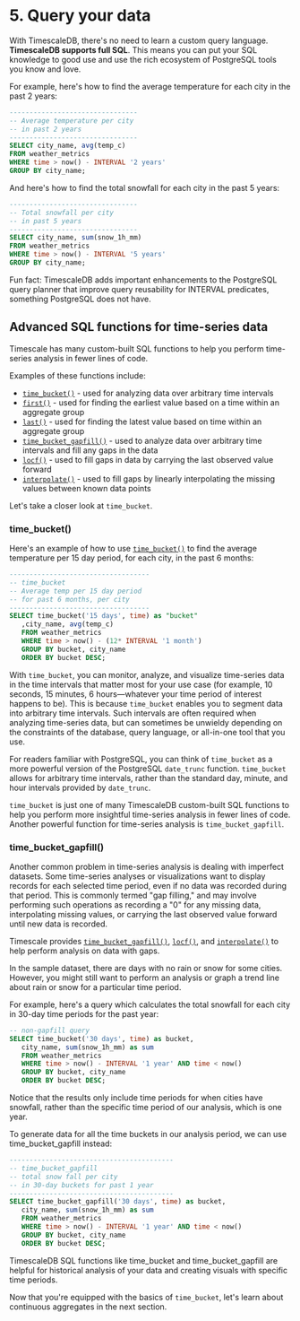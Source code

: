 # 5. Query your data

With TimescaleDB, there's no need to learn a custom query language. **TimescaleDB
supports full SQL**. This means you can put your SQL knowledge to good use and
use the rich ecosystem of PostgreSQL tools you know and love.

For example, here's how to find the average temperature for each city in the past 2 years:

```sql
--------------------------------
-- Average temperature per city
-- in past 2 years
--------------------------------
SELECT city_name, avg(temp_c)
FROM weather_metrics
WHERE time > now() - INTERVAL '2 years'
GROUP BY city_name;
```

And here's how to find the total snowfall for each city in the past 5 years:

```sql
--------------------------------
-- Total snowfall per city
-- in past 5 years
--------------------------------
SELECT city_name, sum(snow_1h_mm)
FROM weather_metrics
WHERE time > now() - INTERVAL '5 years'
GROUP BY city_name;
```


<highlight type="tip">
Fun fact: TimescaleDB adds important enhancements to the PostgreSQL query planner
that improve query reusability for INTERVAL predicates, something PostgreSQL does
not have.
</highlight>

## Advanced SQL functions for time-series data

Timescale has many custom-built SQL functions to help you perform time-series
analysis in fewer lines of code.

Examples of these functions include:

* [`time_bucket()`] - used for analyzing data over arbitrary time intervals
* [`first()`] - used for finding the earliest value based on a time within an aggregate group
* [`last()`] - used for finding the latest value based on time within an aggregate group
* [`time_bucket_gapfill()`] - used to analyze data over arbitrary time intervals and fill 
any gaps in the data
* [`locf()`] - used to fill gaps in data by carrying the last observed value forward
* [`interpolate()`] - used to fill gaps by linearly interpolating the missing values between 
known data points

Let's take a closer look at `time_bucket`.

### time_bucket()

Here's an example of how to use [`time_bucket()`] to find the average temperature per 15 day 
period, for each city, in the past 6 months:

```sql
-----------------------------------
-- time_bucket
-- Average temp per 15 day period
-- for past 6 months, per city
-----------------------------------
SELECT time_bucket('15 days', time) as "bucket"
   ,city_name, avg(temp_c)
   FROM weather_metrics
   WHERE time > now() - (12* INTERVAL '1 month')
   GROUP BY bucket, city_name
   ORDER BY bucket DESC;
```

With `time_bucket`, you can monitor, analyze, and visualize time-series data in
the time intervals that matter most for your use case (for example, 10 seconds,
15 minutes, 6 hours—whatever your time period of interest happens to be). This
is because `time_bucket` enables you to segment data into arbitrary time
intervals. Such intervals are often required when analyzing time-series data,
but can sometimes be unwieldy depending on the constraints of the database,
query language, or all-in-one tool that you use.

For readers familiar with PostgreSQL, you can think of `time_bucket` as a more
powerful version of the PostgreSQL `date_trunc` function. `time_bucket` allows
for arbitrary time intervals, rather than the standard day, minute, and hour
intervals provided by `date_trunc`.

`time_bucket` is just one of many TimescaleDB custom-built SQL functions to help
you perform more insightful time-series analysis in fewer lines of code. Another
powerful function for time-series analysis is `time_bucket_gapfill`.

### time_bucket_gapfill()

Another common problem in time-series analysis is dealing with imperfect datasets.
Some time-series analyses or visualizations want to display records for each
selected time period, even if no data was recorded during that period. This is
commonly termed "gap filling," and may involve performing such operations as
recording a "0" for any missing data, interpolating missing values, or carrying
the last observed value forward until new data is recorded.

Timescale provides [`time_bucket_gapfill()`],
[`locf()`], and [`interpolate()`] to help perform analysis on data with gaps.

In the sample dataset, there are days with no rain or snow for some cities.
However, you might still want to perform an analysis or graph a trend line about
rain or snow for a particular time period.

For example, here's a query which calculates the total snowfall for each city in
30-day time periods for the past year:

```sql
-- non-gapfill query
SELECT time_bucket('30 days', time) as bucket,
   city_name, sum(snow_1h_mm) as sum
   FROM weather_metrics
   WHERE time > now() - INTERVAL '1 year' AND time < now()
   GROUP BY bucket, city_name
   ORDER BY bucket DESC;
```

Notice that the results only include time periods for when cities have snowfall,
rather than the specific time period of our analysis, which is one year.

To generate data for all the time buckets in our analysis period, we can use
time_bucket_gapfill instead:

```sql
-----------------------------------------
-- time_bucket_gapfill
-- total snow fall per city
-- in 30-day buckets for past 1 year
-----------------------------------------
SELECT time_bucket_gapfill('30 days', time) as bucket,
   city_name, sum(snow_1h_mm) as sum
   FROM weather_metrics
   WHERE time > now() - INTERVAL '1 year' AND time < now()
   GROUP BY bucket, city_name
   ORDER BY bucket DESC;
```

TimescaleDB SQL functions like time_bucket and time_bucket_gapfill are helpful
for historical analysis of your data and creating visuals with specific time periods.

Now that you're equipped with the basics of `time_bucket`, let's learn about
continuous aggregates in the next section.



[`time_bucket()`]: /api/:currentVersion:/hyperfunctions/time_bucket
[`time_bucket_gapfill()`]: /api/:currentVersion:/hyperfunctions/gapfilling-interpolation/time_bucket_gapfill
[`last()`]: /api/:currentVersion:/hyperfunctions/last
[`first()`]: /api/:currentVersion:/hyperfunctions/first
[`locf()`]: /api/:currentVersion:/hyperfunctions/gapfilling-interpolation/locf
[`interpolate()`]: /api/:currentVersion:/hyperfunctions/gapfilling-interpolation/interpolate
